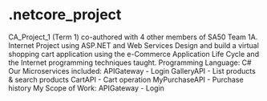 # .netcore_project
CA_Project_1 (Term 1) co-authored with 4 other members of SA50 Team 1A.  Internet Project using ASP.NET and Web Services Design and build a virtual shopping cart application using the e-Commerce Application Life Cycle and the Internet programming techniques taught. Programming Language: C# Our Microservices included:  APIGateway - Login GalleryAPI - List products &amp; search products CartAPI - Cart operation MyPurchaseAPI - Purchase history My Scope of Work: APIGateway - Login
